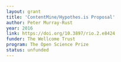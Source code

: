 ```yaml
---
layout: grant
title: 'ContentMine/Hypothes.is Proposal'
author: Peter Murray-Rust
year: 2016
link: https://doi.org/10.3897/rio.2.e8424
funder: The Wellcome Trust 
program: The Open Science Prize
status: unfunded
---
```

